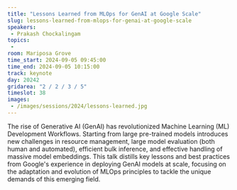 ```yaml
---
title: "Lessons Learned from MLOps for GenAI at Google Scale"
slug: lessons-learned-from-mlops-for-genai-at-google-scale
speakers:
 - Prakash Chockalingam
topics:
 - 
room: Mariposa Grove
time_start: 2024-09-05 09:45:00
time_end: 2024-09-05 10:15:00
track: keynote
day: 20242
gridarea: "2 / 2 / 3 / 5"
timeslot: 38
images:
 - /images/sessions/2024/lessons-learned.jpg 
---
```


The rise of Generative AI (GenAI) has revolutionized Machine Learning (ML) Development Workflows. Starting from large pre-trained models introduces new challenges in resource management, large model evaluation (both human and automated), efficient bulk inference, and effective handling of massive model embeddings. This talk distills key lessons and best practices from Google's experience in deploying GenAI models at scale, focusing on the adaptation and evolution of MLOps principles to tackle the unique demands of this emerging field.